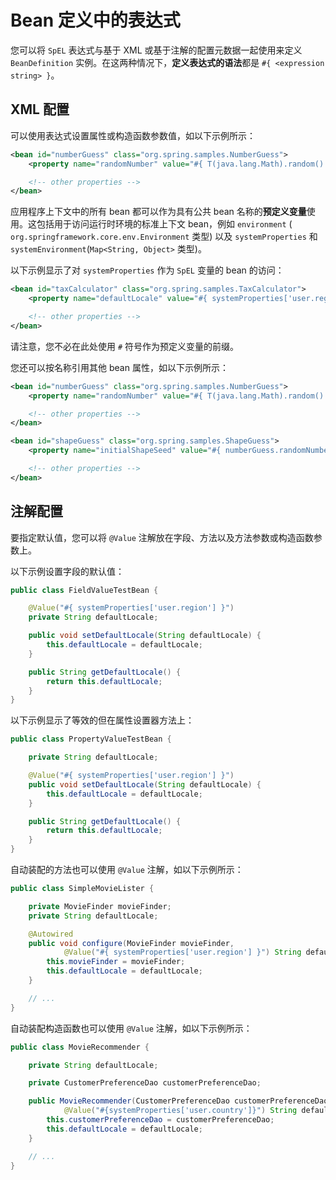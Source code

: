 

# Bean 定义中的表达式

您可以将 `SpEL` 表达式与基于 XML 或基于注解的配置元数据一起使用来定义 `BeanDefinition` 实例。在这两种情况下，**定义表达式的语法**都是 `#{ <expression string> }`。

## XML 配置

可以使用表达式设置属性或构造函数参数值，如以下示例所示：

``` xml
<bean id="numberGuess" class="org.spring.samples.NumberGuess">
    <property name="randomNumber" value="#{ T(java.lang.Math).random() * 100.0 }"/>

    <!-- other properties -->
</bean>
```

应用程序上下文中的所有 bean 都可以作为具有公共 bean 名称的**预定义变量**使用。这包括用于访问运行时环境的标准上下文 bean，例如 `environment` ( `org.springframework.core.env.Environment` 类型) 以及 `systemProperties` 和 `systemEnvironment`(`Map<String, Object>` 类型)。

以下示例显示了对 `systemProperties` 作为 `SpEL` 变量的 bean 的访问：

``` xml
<bean id="taxCalculator" class="org.spring.samples.TaxCalculator">
    <property name="defaultLocale" value="#{ systemProperties['user.region'] }"/>

    <!-- other properties -->
</bean>
```

请注意，您不必在此处使用 `#` 符号作为预定义变量的前缀。

您还可以按名称引用其他 bean 属性，如以下示例所示：

``` xml
<bean id="numberGuess" class="org.spring.samples.NumberGuess">
    <property name="randomNumber" value="#{ T(java.lang.Math).random() * 100.0 }"/>

    <!-- other properties -->
</bean>

<bean id="shapeGuess" class="org.spring.samples.ShapeGuess">
    <property name="initialShapeSeed" value="#{ numberGuess.randomNumber }"/>

    <!-- other properties -->
</bean>
```



## 注解配置

要指定默认值，您可以将 `@Value` 注解放在字段、方法以及方法参数或构造函数参数上。

以下示例设置字段的默认值：

``` java
public class FieldValueTestBean {

    @Value("#{ systemProperties['user.region'] }")
    private String defaultLocale;

    public void setDefaultLocale(String defaultLocale) {
        this.defaultLocale = defaultLocale;
    }

    public String getDefaultLocale() {
        return this.defaultLocale;
    }
}
```

以下示例显示了等效的但在属性设置器方法上：

``` java
public class PropertyValueTestBean {

    private String defaultLocale;

    @Value("#{ systemProperties['user.region'] }")
    public void setDefaultLocale(String defaultLocale) {
        this.defaultLocale = defaultLocale;
    }

    public String getDefaultLocale() {
        return this.defaultLocale;
    }
}
```

自动装配的方法也可以使用 `@Value` 注解，如以下示例所示：

``` java
public class SimpleMovieLister {

    private MovieFinder movieFinder;
    private String defaultLocale;

    @Autowired
    public void configure(MovieFinder movieFinder,
            @Value("#{ systemProperties['user.region'] }") String defaultLocale) {
        this.movieFinder = movieFinder;
        this.defaultLocale = defaultLocale;
    }

    // ...
}
```

自动装配构造函数也可以使用 `@Value` 注解，如以下示例所示：

``` java
public class MovieRecommender {

    private String defaultLocale;

    private CustomerPreferenceDao customerPreferenceDao;

    public MovieRecommender(CustomerPreferenceDao customerPreferenceDao,
            @Value("#{systemProperties['user.country']}") String defaultLocale) {
        this.customerPreferenceDao = customerPreferenceDao;
        this.defaultLocale = defaultLocale;
    }

    // ...
}
```



